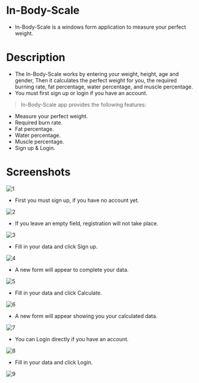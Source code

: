 # In-Body-Scale

- In-Body-Scale is a windows form application to measure your perfect weight.

# Description
- The In-Body-Scale works by entering your weight, height, age and gender, Then it calculates the perfect weight for you, the required burning rate, fat percentage, water percentage, and muscle percentage.
- You must first sign up or login if you have an account.

> In-Body-Scale app provides the following features:
- Measure your perfect weight. 
- Required burn rate. 
- Fat percentage.
- Water percentage.
- Muscle percentage.
- Sign up & Login.



# Screenshots

![1](https://user-images.githubusercontent.com/62884380/141794664-5b48d88c-dc91-41d4-b0b3-3ef183b083cc.PNG)

- First you must sign up, if you have no account yet.

![2](https://user-images.githubusercontent.com/62884380/141797315-c6ec927a-7393-410d-9762-d0c7b85f9825.PNG)

- If you leave an empty field, registration will not take place.

![3](https://user-images.githubusercontent.com/62884380/141797613-69e6c601-0d7a-4607-a2a1-60549bfdad0f.PNG)

- Fill in your data and click Sign up.

![4](https://user-images.githubusercontent.com/62884380/141797612-ddb13a08-990f-4cf3-88e4-18251a68b931.PNG)

- A new form will appear to complete your data. 

![5](https://user-images.githubusercontent.com/62884380/141797609-139d8445-58c1-41d6-bebf-fa31fecf4a03.PNG)

- Fill in your data and click Calculate.

![6](https://user-images.githubusercontent.com/62884380/141797604-29073b43-d46b-4536-a687-b59b051cffea.PNG)

- A new form will appear showing you your calculated data.

![7](https://user-images.githubusercontent.com/62884380/141797622-71fbe13b-c31f-42cc-9737-e856170534a8.PNG)

- You can Login directly if you have an account.

![8](https://user-images.githubusercontent.com/62884380/141797620-5d459a34-c8ef-4d1c-91ab-c67ae95c46b7.PNG)

- Fill in your data and click Login.

![9](https://user-images.githubusercontent.com/62884380/141797616-00f80164-5e6e-4548-ae0b-e608f21a281c.PNG)


